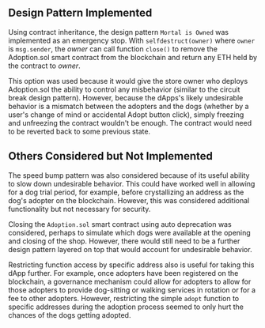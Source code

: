 ## Design Pattern Implemented  
Using contract inheritance, the design pattern `Mortal is Owned` was implemented as an emergency stop. With `selfdestruct(owner)` where `owner` is `msg.sender`, the _owner_ can call function `close()` to remove the Adoption.sol smart contract from the blockchain and return any ETH held by the contract to _owner_.  

This option was used because it would give the store owner who deploys Adoption.sol the ability to control any misbehavior (similar to the circuit break design pattern). However, because the dApps's likely undesirable behavior is a mismatch between the adopters and the dogs (whether by a user's change of mind or accidental Adopt button click), simply freezing and unfreezing the contract wouldn't be enough. The contract would need to be reverted back to some previous state.  

## Others Considered but Not Implemented  
The speed bump pattern was also considered because of its useful ability to slow down undesirable behavior. This could have worked well in allowing for a dog trial period, for example, before crystallizing an address as the dog's adopter on the blockchain. However, this was considered additional functionality but not necessary for security.  

Closing the `Adoption.sol` smart contract using auto deprecation was considered, perhaps to simulate which dogs were available at the opening and closing of the shop. However, there would still need to be a further design pattern layered on top that would account for undesirable behavior.  

Restricting function access by specific address also is useful for taking this dApp further. For example, once adopters have been registered on the blockchain, a governance mechanism could allow for adopters to allow for those adopters to provide dog-sitting or walking services in rotation or for a fee to other adopters. However, restricting the simple `adopt` function to specific addresses during the adoption process seemed to only hurt the chances of the dogs getting adopted.  
